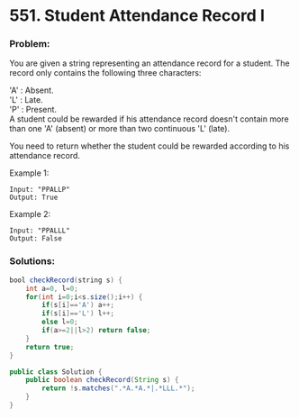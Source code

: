 # 551. Student Attendance Record I

### Problem:

You are given a string representing an attendance record for a student. The record only contains the following three characters:

'A' : Absent.  
'L' : Late.  
'P' : Present.  
A student could be rewarded if his attendance record doesn't contain more than one 'A' \(absent\) or more than two continuous 'L' \(late\).

You need to return whether the student could be rewarded according to his attendance record.

Example 1:

```
Input: "PPALLP"
Output: True
```

Example 2:

```
Input: "PPALLL"
Output: False
```

### Solutions:

```java
bool checkRecord(string s) {
    int a=0, l=0;
    for(int i=0;i<s.size();i++) {
        if(s[i]=='A') a++;
        if(s[i]=='L') l++;
        else l=0;
        if(a>=2||l>2) return false;
    }
    return true;
}
```

```java
public class Solution {
    public boolean checkRecord(String s) {
        return !s.matches(".*A.*A.*|.*LLL.*");
    }
}
```



